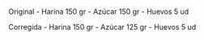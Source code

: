 Original 
	- Harina 150 gr
	- Azúcar 150 gr
	- Huevos 5 ud

Corregida
	- Harina 150 gr
	- Azúcar 125 gr
	- Huevos 5 ud